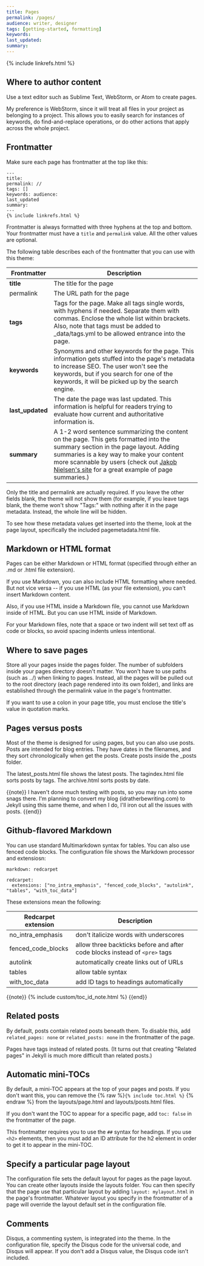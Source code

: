 ```yaml
---
title: Pages
permalink: /pages/
audience: writer, designer
tags: [getting-started, formatting]
keywords: 
last_updated: 
summary: 
---
```

{% include linkrefs.html %} 

## Where to author content
Use a text editor such as Sublime Text, WebStorm, or Atom to create pages. 

My preference is WebStorm, since it will treat all files in your project as belonging to a project. This allows you to easily search for instances of keywords, do find-and-replace operations, or do other actions that apply across the whole project.

## Frontmatter
Make sure each page has frontmatter at the top like this:

```
---
title:  
permalink: //
tags: []
keywords: audience: 
last_updated
summary: 
---
{% include linkrefs.html %} 
```
Frontmatter is always formatted with three hyphens at the top and bottom. Your frontmatter must have a `title` and `permalink` value. All the other values are optional.

The following table describes each of the frontmatter that you can use with this theme:

| Frontmatter | Description |
|-------------|-------------|
| **title** | The title for the page |
| permalink  | The URL path for the page  |
| **tags** | Tags for the page. Make all tags single words, with hyphens if needed. Separate them with commas. Enclose the whole list within brackets. Also, note that tags must be added to _data/tags.yml to be allowed entrance into the page.   |
| **keywords** | Synonyms and other keywords for the page. This information gets stuffed into the page's metadata to increase SEO. The user won't see the keywords, but if you search for one of the keywords, it will be picked up by the search engine.  |
| **last_updated**  | The date the page was last updated. This information is helpful for readers trying to evaluate how current and authoritative information is. |
| **summary** | A 1-2 word sentence summarizing the content on the page. This gets formatted into the summary section in the page layout. Adding summaries is a key way to make your content more scannable by users (check out [Jakob Nielsen's site](http://www.nngroup.com/articles/corporate-blogs-front-page-structure/) for a great example of page summaries.)  |

Only the title and permalink are actually required. If you leave the other fields blank, the theme will not show them (for example, if you leave tags blank, the theme won't show "Tags:" with nothing after it in the page metadata. Instead, the whole line will be hidden.

To see how these metadata values get inserted into the theme, look at the page layout, specifically the included pagemetadata.html file.

## Markdown or HTML format

Pages can be either Markdown or HTML format (specified through either an .md or .html file extension).
 
If you use Markdown, you can also include HTML formatting where needed. But not vice versa -- if you use HTML (as your file extension), you can't insert Markdown content. 

Also, if you use HTML inside a Markdown file, you cannot use Markdown inside of HTML. But you can use HTML inside of Markdown.

For your Markdown files, note that a space or two indent will set text off as code or blocks, so avoid spacing indents unless intentional.

## Where to save pages

Store all your pages inside the pages folder. The number of subfolders inside your pages directory doesn't matter. You won't have to use paths (such as ../) when linking to pages. Instead, all the pages will be pulled out to the root directory (each page rendered into its own folder), and links are established through the permalink value in the page's frontmatter.

If you want to use a colon in your page title, you must enclose the title's value in quotation marks.

## Pages versus posts

Most of the theme is designed for using pages, but you can also use posts. Posts are intended for blog entries. They have dates in the filenames, and they sort chronologically when get the posts. Create posts inside the _posts folder.

The latest_posts.html file shows the latest posts. The tagindex.html file sorts posts by tags. The archive.html sorts posts by date.

{{note}} I haven't done much testing with posts, so you may run into some snags there. I'm planning to convert my blog (idratherbewriting.com) to Jekyll using this same theme, and when I do, I'll iron out all the issues with posts. {{end}}

## Github-flavored Markdown

You can use standard Multimarkdown syntax for tables. You can also use fenced code blocks. The configuration file shows the Markdown processor and extensiosn:

```
markdown: redcarpet

redcarpet:
  extensions: ["no_intra_emphasis", "fenced_code_blocks", "autolink", "tables", "with_toc_data"]
```
These extensions mean the following:

| Redcarpet extension | Description |
| --------------|---------------|
| no_intra_emphasis   |  don't italicize words with underscores  |
| fenced_code_blocks  | allow three backticks before and after code blocks instead of `<pre>` tags   |
| autolink  | automatically create links out of URLs   |
| tables  | allow table syntax    |
| with_toc_data  | add ID tags to headings automatically   |

{{note}}  {% include custom/toc_id_note.html %} {{end}}

## Related posts

By default, posts contain related posts beneath them. To disable this, add `related_pages: none` or `related_posts: none` in the frontmatter of the page.

Pages have tags instead of related posts. (It turns out that creating "Related pages" in Jekyll is much more difficult than related posts.)

## Automatic mini-TOCs

By default, a mini-TOC appears at the top of your pages and posts. If you don't want this, you can remove the {% raw %}`{% include toc.html %}` {% endraw %} from the layouts/page.html and layouts/posts.html files.

If you don't want the TOC to appear for a specific page, add `toc: false` in the frontmatter of the page.

This frontmatter requires you to use the `##` syntax for headings. If you use `<h2>` elements, then you must add an ID attribute for the h2 element in order to get it to appear in the mini-TOC.

## Specify a particular page layout

The configuration file sets the default layout for pages as the page layout. You can create other layouts inside the layouts folder. You can then specify that the page use that particular layout by adding `layout: mylayout.html` in the page's frontmatter. Whatever layout you specify in the frontmatter of a page will override the layout default set in the configuration file.

## Comments

Disqus, a commenting system, is integrated into the theme. In the configuration file, specify the Disqus code for the universal code, and Disqus will appear. If you don't add a Disqus value, the Disqus code isn't included.
